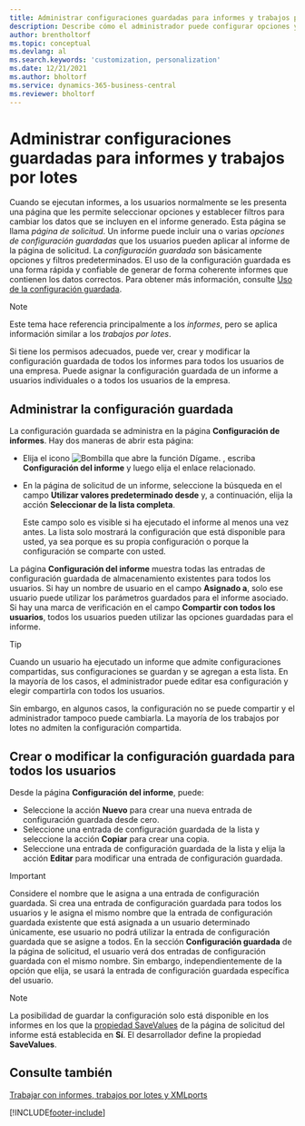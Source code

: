 ```yaml
---
title: Administrar configuraciones guardadas para informes y trabajos por lotes
description: Describe cómo el administrador puede configurar opciones y filtros predefinidos para un informe y compartir esa configuración con uno o todos los usuarios.
author: brentholtorf
ms.topic: conceptual
ms.devlang: al
ms.search.keywords: 'customization, personalization'
ms.date: 12/21/2021
ms.author: bholtorf
ms.service: dynamics-365-business-central
ms.reviewer: bholtorf
---
```

# <a name="manage-saved-settings-for-reports-and-batch-jobs"></a>Administrar configuraciones guardadas para informes y trabajos por lotes

Cuando se ejecutan informes, a los usuarios normalmente se les presenta una página que les permite seleccionar opciones y establecer filtros para cambiar los datos que se incluyen en el informe generado. Esta página se llama *página de solicitud*. Un informe puede incluir una o varias *opciones de configuración guardadas* que los usuarios pueden aplicar al informe de la página de solicitud. La *configuración guardada* son básicamente opciones y filtros predeterminados. El uso de la configuración guardada es una forma rápida y confiable de generar de forma coherente informes que contienen los datos correctos. Para obtener más información, consulte [Uso de la configuración guardada](ui-work-report.md#SavedSettings).

> [!NOTE]
> Este tema hace referencia principalmente a los *informes*, pero se aplica información similar a los *trabajos por lotes*.

Si tiene los permisos adecuados, puede ver, crear y modificar la configuración guardada de todos los informes para todos los usuarios de una empresa. Puede asignar la configuración guardada de un informe a usuarios individuales o a todos los usuarios de la empresa.

## <a name="manage-saved-settings"></a>Administrar la configuración guardada

La configuración guardada se administra en la página **Configuración de informes**. Hay dos maneras de abrir esta página:

- Elija el icono ![Bombilla que abre la función Dígame.](media/ui-search/search_small.png "Dígame qué desea hacer") , escriba **Configuración del informe** y luego elija el enlace relacionado.
- En la página de solicitud de un informe, seleccione la búsqueda en el campo **Utilizar valores predeterminado desde** y, a continuación, elija la acción **Seleccionar de la lista completa**.

    Este campo solo es visible si ha ejecutado el informe al menos una vez antes. La lista solo mostrará la configuración que está disponible para usted, ya sea porque es su propia configuración o porque la configuración se comparte con usted.

La página **Configuración del informe** muestra todas las entradas de configuración guardada de almacenamiento existentes para todos los usuarios. Si hay un nombre de usuario en el campo **Asignado a**, solo ese usuario puede utilizar los parámetros guardados para el informe asociado. Si hay una marca de verificación en el campo **Compartir con todos los usuarios**, todos los usuarios pueden utilizar las opciones guardadas para el informe.  

> [!TIP]
> Cuando un usuario ha ejecutado un informe que admite configuraciones compartidas, sus configuraciones se guardan y se agregan a esta lista. En la mayoría de los casos, el administrador puede editar esa configuración y elegir compartirla con todos los usuarios.
>
> Sin embargo, en algunos casos, la configuración no se puede compartir y el administrador tampoco puede cambiarla. La mayoría de los trabajos por lotes no admiten la configuración compartida.  

## <a name="create-or-modify-saved-settings-for-all-users"></a>Crear o modificar la configuración guardada para todos los usuarios

Desde la página **Configuración del informe**, puede:

- Seleccione la acción **Nuevo** para crear una nueva entrada de configuración guardada desde cero.
- Seleccione una entrada de configuración guardada de la lista y seleccione la acción **Copiar** para crear una copia.
- Seleccione una entrada de configuración guardada de la lista y elija la acción **Editar** para modificar una entrada de configuración guardada.

> [!Important]
> Considere el nombre que le asigna a una entrada de configuración guardada. Si crea una entrada de configuración guardada para todos los usuarios y le asigna el mismo nombre que la entrada de configuración guardada existente que está asignada a un usuario determinado únicamente, ese usuario no podrá utilizar la entrada de configuración guardada que se asigne a todos.  En la sección **Configuración guardada** de la página de solicitud, el usuario verá dos entradas de configuración guardada con el mismo nombre. Sin embargo, independientemente de la opción que elija, se usará la entrada de configuración guardada específica del usuario.

> [!NOTE]
> La posibilidad de guardar la configuración solo está disponible en los informes en los que la [propiedad SaveValues](/dynamics365/business-central/dev-itpro/developer/properties/devenv-savevalues-property) de la página de solicitud del informe está establecida en **Sí**. El desarrollador define la propiedad **SaveValues**.  

## <a name="see-also"></a>Consulte también

[Trabajar con informes, trabajos por lotes y XMLports](ui-work-report.md)  


[!INCLUDE[footer-include](includes/footer-banner.md)]
